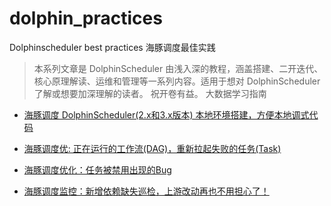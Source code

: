 # dolphin_practices
Dolphinscheduler best practices 海豚调度最佳实践

> 本系列文章是 DolphinScheduler 由浅入深的教程，涵盖搭建、二开迭代、核心原理解读、运维和管理等一系列内容。适用于想对 DolphinScheduler了解或想要加深理解的读者。
> 祝开卷有益。
> 大数据学习指南

- [海豚调度 DolphinScheduler(2.x和3.x版本) 本地环境搭建，方便本地调式代码
](https://mp.weixin.qq.com/s?__biz=MzU0OTgxNjMyNA==&mid=2247484997&idx=1&sn=88b3e20eaf73ae1f34a28d21c3ff306a&chksm=fbab572eccdcde384b4535d4e78db82d5820422433bd0f38645caa5c47299644e6c52c6b6a37#rd)

- [海豚调度优: 正在运行的工作流(DAG)，重新拉起失败的任务(Task)
](https://mp.weixin.qq.com/s?__biz=MzU0OTgxNjMyNA==&mid=2247485072&idx=1&sn=eac25ebc194c66a23bf7676efa33bcaa&chksm=fbab57fbccdcdeed11bf985e711beb3fb65da744dde6f7b82e4430285041675d8d247071a84a&token=974686163&lang=zh_CN#rd)

- [海豚调度优化：任务被禁用出现的Bug
](https://mp.weixin.qq.com/s?__biz=MzU0OTgxNjMyNA==&mid=2247485193&idx=1&sn=4ff6ece728a956fddc0670166c65390f&chksm=fbab5662ccdcdf749cc346fbc076c5b466c0492045a854e90783761e695e3fba864f0e3ffaf2&token=974686163&lang=zh_CN#rd)

- [海豚调度监控：新增依赖缺失巡检，上游改动再也不用担心了！
](https://mp.weixin.qq.com/s?__biz=MzU0OTgxNjMyNA==&mid=2247485622&idx=1&sn=6ac7c893cd9cc34227666495d55cab3b&chksm=fbab59ddccdcd0cb7a0eb2546f7b554838d3484a585da73b3a602ffbeab148e9007a06e428e5&token=974686163&lang=zh_CN#rd)
